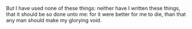 But I have used none of these things: neither have I written these things, that it should be so done unto me: for it were better for me to die, than that any man should make my glorying void.
